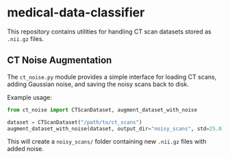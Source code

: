 # medical-data-classifier

This repository contains utilities for handling CT scan datasets stored as `.nii.gz` files.

## CT Noise Augmentation

The `ct_noise.py` module provides a simple interface for loading CT scans, adding Gaussian noise, and saving the noisy scans back to disk.

Example usage:

```python
from ct_noise import CTScanDataset, augment_dataset_with_noise

dataset = CTScanDataset("/path/to/ct_scans")
augment_dataset_with_noise(dataset, output_dir="noisy_scans", std=25.0)
```

This will create a `noisy_scans/` folder containing new `.nii.gz` files with added noise.
